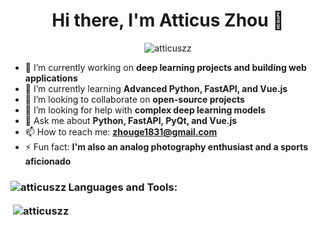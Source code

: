 <h1 align="center">Hi there, I'm Atticus Zhou 👋</h1>
<p align="center"> <img src="https://komarev.com/ghpvc/?username=atticuszz&label=Profile%20views&color=0e75b6&style=flat" alt="atticuszz" /> </p>

- 🔭 I’m currently working on **deep learning projects and building web applications**
- 🌱 I’m currently learning **Advanced Python, FastAPI, and Vue.js**
- 👯 I’m looking to collaborate on **open-source projects**
- 🤝 I’m looking for help with **complex deep learning models**
- 💬 Ask me about **Python, FastAPI, PyQt, and Vue.js**
- 📫 How to reach me: **zhouge1831@gmail.com**
- ⚡ Fun fact: **I'm also an analog photography enthusiast and a sports aficionado**

<h3 align="left">Languages and Tools:</h3＞

<p><img align="left" src="https://github-readme-stats.vercel.app/api/top-langs?username=atticuszz&show_icons=true&theme=dark&title_color=0099ff&text_color=474747&bg_color=ffffff&locale=en&layout=compact" alt="atticuszz" /></p>

<p>&nbsp;<img align="center" src="https://github-readme-stats.vercel.app/api?username=atticuszz&show_icons=true&theme=dark&title_color=ff0000&text_color=00ffff&bg_color=000000&locale=en" alt="atticuszz" /></p>

